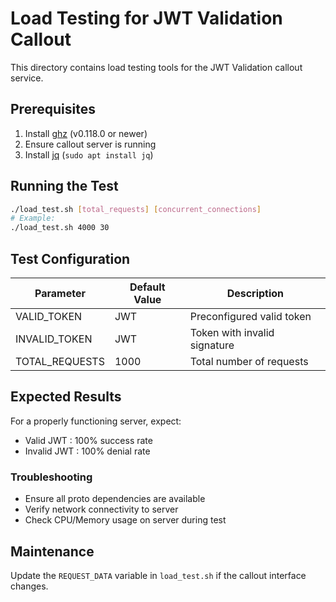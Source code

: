 # Load Testing for JWT Validation Callout

This directory contains load testing tools for the JWT Validation callout service.

## Prerequisites
1. Install [ghz](https://ghz.sh) (v0.118.0 or newer)
2. Ensure callout server is running
3. Install [jq](https://stedolan.github.io/jq/) (`sudo apt install jq`)

## Running the Test
```bash
./load_test.sh [total_requests] [concurrent_connections]
# Example:
./load_test.sh 4000 30
```

## Test Configuration

| Parameter          | Default Value | Description |
|--------------------|---------------|-------------|
| VALID_TOKEN        | JWT           | Preconfigured valid token |
| INVALID_TOKEN      | JWT           | Token with invalid signature |
| TOTAL_REQUESTS     | 1000          | Total number of requests |

## Expected Results
For a properly functioning server, expect:
- Valid JWT	    : 100% success rate
- Invalid JWT	: 100% denial rate

### Troubleshooting
- Ensure all proto dependencies are available
- Verify network connectivity to server
- Check CPU/Memory usage on server during test

## Maintenance
Update the `REQUEST_DATA` variable in `load_test.sh` if the callout interface changes.